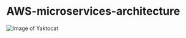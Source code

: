 # AWS-microservices-architecture

![Image of Yaktocat](https://github.com/angoa/AWS-microservices-architecture/a.svg)
